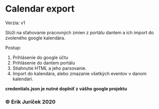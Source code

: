 # Calendar export
Verzia: v1

Slúži na sťahovanie pracovných zmien z portálu dantem a ich import do zvoleného google kalendára. 

Postup:
1) Prihlásenie do google účtu
2) Prihlásenie do dantem portálu
3) Stiahnutie HTML a jeho parsovanie.
4) Import do kalendára, alebo zmazanie všetkých eventov v danom kalendári.

**credentials.json je nutné doplniť z vášho google projektu**


### © Erik Juríček 2020

